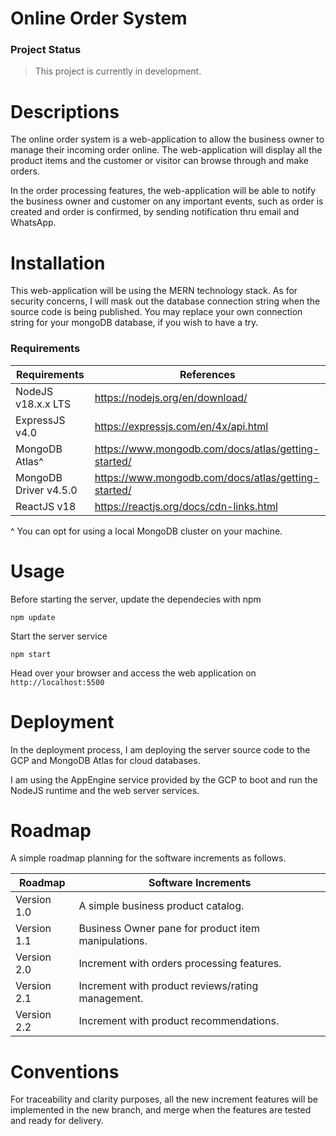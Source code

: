 # Online Order System 

### Project Status
> This project is currently in development. 

# Descriptions 
The online order system is a web-application to allow the business owner to manage their incoming order online. The web-application will display all the product items and the customer or visitor can browse through and make orders. 

In the order processing features, the web-application will be able to notify the business owner and customer on any important events, such as order is created and order is confirmed, by sending notification thru email and WhatsApp. 

# Installation 
This web-application will be using the MERN technology stack. As for security concerns, I will mask out the database connection string when the source code is being published. You may replace your own connection string for your mongoDB database, if you wish to have a try. 

### Requirements
| Requirements        | References |
|---------------------|------------|
| NodeJS v18.x.x LTS  | https://nodejs.org/en/download/ |
| ExpressJS v4.0      | https://expressjs.com/en/4x/api.html |
| MongoDB Atlas^      | https://www.mongodb.com/docs/atlas/getting-started/ |
| MongoDB Driver v4.5.0| https://www.mongodb.com/docs/atlas/getting-started/ |
| ReactJS v18         | https://reactjs.org/docs/cdn-links.html|

^ You can opt for using a local MongoDB cluster on your machine. 

# Usage
Before starting the server, update the dependecies with npm 

``` npm update ```

Start the server service 

``` npm start ```

Head over your browser and access the web application on ```http://localhost:5500```

# Deployment 
In the deployment process, I am deploying the server source code to the GCP and MongoDB Atlas for cloud databases. 

I am using the AppEngine service provided by the GCP to boot and run the NodeJS runtime and the web server services. 

# Roadmap 
A simple roadmap planning for the software increments as follows.

| Roadmap     | Software Increments|
|-------------|------|
| Version 1.0 | A simple business product catalog.|
| Version 1.1 | Business Owner pane for product item manipulations.|
| Version 2.0 | Increment with orders processing features. |
| Version 2.1 | Increment with product reviews/rating management. |
| Version 2.2 | Increment with product recommendations. |

# Conventions 
For traceability and clarity purposes, all the new increment features will be implemented in the new branch, and merge when the features are tested and ready for delivery. 
